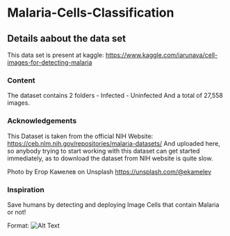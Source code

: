 # Malaria-Cells-Classification

## Details aabout the data set

This data set is present at kaggle: https://www.kaggle.com/iarunava/cell-images-for-detecting-malaria

### Content

The dataset contains 2 folders - Infected - Uninfected
And a total of 27,558 images.

### Acknowledgements

This Dataset is taken from the official NIH Website: https://ceb.nlm.nih.gov/repositories/malaria-datasets/ And uploaded here, so anybody trying to start working with this dataset can get started immediately, as to download the dataset from NIH website is quite slow.

Photo by Егор Камелев on Unsplash https://unsplash.com/@ekamelev

### Inspiration

Save humans by detecting and deploying Image Cells that contain Malaria or not!

Format: ![Alt Text](https://drive.google.com/file/d/1WkxXGbLR8a_19C87F9PUmqrzuOIGfeh4/view?usp=sharing)

